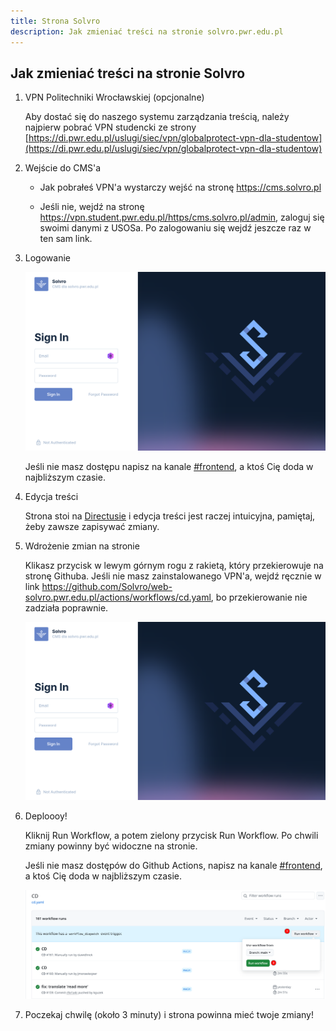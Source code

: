 ```yaml
---
title: Strona Solvro
description: Jak zmieniać treści na stronie solvro.pwr.edu.pl
---
```


## Jak zmieniać treści na stronie Solvro

1. VPN Politechniki Wrocławskiej (opcjonalne)

   Aby dostać się do naszego systemu zarządzania treścią, należy najpierw pobrać VPN studencki ze strony [https://di.pwr.edu.pl/uslugi/siec/vpn/globalprotect-vpn-dla-studentow](https://di.pwr.edu.pl/uslugi/siec/vpn/globalprotect-vpn-dla-studentow)

1. Wejście do CMS'a

   - Jak pobrałeś VPN'a wystarczy wejść na stronę <https://cms.solvro.pl>

   - Jeśli nie, wejdź na stronę <https://vpn.student.pwr.edu.pl/https/cms.solvro.pl/admin>, zaloguj się swoimi danymi z USOSa. Po zalogowaniu się wejdź jeszcze raz w ten sam link.

1. Logowanie

   ![Strona logowania z polami Email i Password](/src/assets/solvro-webpage/login.png)

   Jeśli nie masz dostępu napisz na kanale [#frontend](https://discord.com/channels/687360174377533442/899370698869461072), a ktoś Cię doda w najbliższym czasie.

1. Edycja treści

   Strona stoi na [Directusie](https://directus.io/) i edycja treści jest raczej intuicyjna, pamiętaj, żeby zawsze zapisywać zmiany.

1. Wdrożenie zmian na stronie

   Klikasz przycisk w lewym górnym rogu z rakietą, który przekierowuje na stronę Githuba. Jeśli nie masz zainstalowanego VPN'a, wejdź ręcznie w link <https://github.com/Solvro/web-solvro.pwr.edu.pl/actions/workflows/cd.yaml>, bo przekierowanie nie zadziała poprawnie.

   ![Przycisk z rakietą w lewym górnym rogu służy do deploymentu](/src/assets/solvro-webpage/login.png)

1. Deploooy!

   Kliknij Run Workflow, a potem zielony przycisk Run Workflow. Po chwili zmiany powinny być widoczne na stronie.

   Jeśli nie masz dostępów do Github Actions, napisz na kanale [#frontend](https://discord.com/channels/687360174377533442/899370698869461072), a ktoś Cię doda w najbliższym czasie.

   ![Strona z Github Actions z wskazaniem na przycisk Run Workflow a potem znowu zielony Run Workflow](/src/assets/solvro-webpage/github-actions.png)

1. Poczekaj chwilę (około 3 minuty) i strona powinna mieć twoje zmiany!
